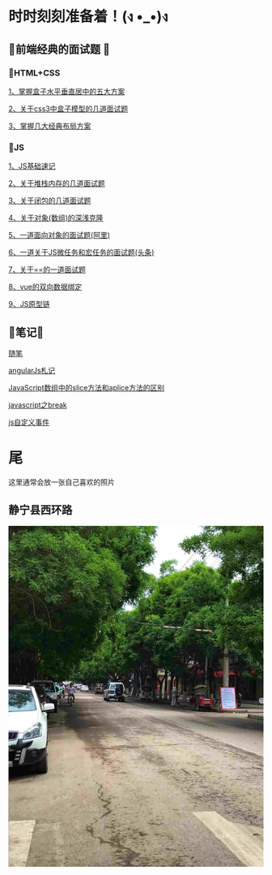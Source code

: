 


# 时时刻刻准备着！(ง •_•)ง

## 🔑前端经典的面试题 🔑
### 🍉HTML+CSS
[1、掌握盒子水平垂直居中的五大方案](./面试/html+css/node/掌握盒子水平垂直居中的五大方案.md)

[2、关于css3中盒子模型的几道面试题](./面试/html+css/node/关于css3中盒子模型的几道面试题.md)

[3、掌握几大经典布局方案](./面试/html+css/node/掌握几大经典布局方案.md)
### 🍉JS
[1、JS基础速记](./面试/js/node/JS基础速记.md)

[2、关于堆栈内存的几道面试题](./面试/js/node/关于堆栈内存的几道面试题.md)

[3、关于闭包的几道面试题](./面试/js/node/关于闭包的几道面试题.md)

[4、关于对象(数组)的深浅克隆](./面试/js/node/关于对象(数组)的深浅克隆.md)

[5、一道面向对象的面试题(阿里)](./面试/js/node/一道面向对象的面试题(阿里).md)

[6、一道关于JS微任务和宏任务的面试题(头条)](./面试/js/node/一道关于JS微任务和宏任务的面试题(头条).md)

[7、关于==的一道面试题](./面试/js/node/关于==的一道面试题.md)

[8、vue的双向数据绑定](./面试/js/node/vue的双向数据绑定.md)

[9、JS原型链](./面试/js/node/JS原型链.md)


## 📖笔记📖

[随笔](./笔记/随笔.md)

[angularJs札记](./笔记/angularJs札记.md)

[JavaScript数组中的slice方法和aplice方法的区别](./笔记/JavaScript数组中的slice方法和aplice方法的区别.md)

[javascript之break](./笔记/javascript之break.md)

[js自定义事件](./笔记/js自定义事件.md)

# 尾

这里通常会放一张自己喜欢的照片

## 静宁县西环路
 ![home](笔记/img/home.jpg "home")
